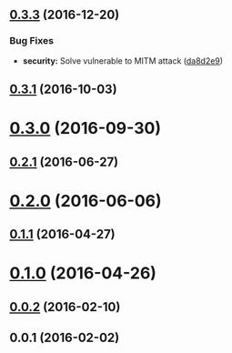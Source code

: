 <a name="0.3.3"></a>
## [0.3.3](https://github.com/hypery2k/tvml-kit-livereload/compare/v0.3.1...v0.3.3) (2016-12-20)


### Bug Fixes

* **security:** Solve vulnerable to MITM attack ([da8d2e9](https://github.com/hypery2k/tvml-kit-livereload/commit/da8d2e9))



<a name="0.3.1"></a>
## [0.3.1](https://github.com/hypery2k/tvml-kit-livereload/compare/v0.3.0...v0.3.1) (2016-10-03)



<a name="0.3.0"></a>
# [0.3.0](https://github.com/hypery2k/tvml-kit-livereload/compare/v0.2.1...v0.3.0) (2016-09-30)



<a name="0.2.1"></a>
## [0.2.1](https://github.com/hypery2k/tvml-kit-livereload/compare/v0.2.0...v0.2.1) (2016-06-27)



<a name="0.2.0"></a>
# [0.2.0](https://github.com/hypery2k/tvml-kit-livereload/compare/v0.1.1...v0.2.0) (2016-06-06)



<a name="0.1.1"></a>
## [0.1.1](https://github.com/hypery2k/tvml-kit-livereload/compare/v0.1.0...v0.1.1) (2016-04-27)



<a name="0.1.0"></a>
# [0.1.0](https://github.com/hypery2k/tvml-kit-livereload/compare/v0.0.2...v0.1.0) (2016-04-26)



<a name="0.0.2"></a>
## [0.0.2](https://github.com/hypery2k/tvml-kit-livereload/compare/v0.0.1...v0.0.2) (2016-02-10)



<a name="0.0.1"></a>
## 0.0.1 (2016-02-02)



